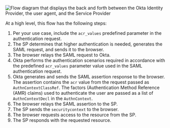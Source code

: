 <div class="three-quarter">

![Flow diagram that displays the back and forth between the Okta Identity Provider, the user agent, and the Service Provider](/img/auth/step-up-authentication-acr-flowSAML.png)

</div>

At a high level, this flow has the following steps:

1. Per your use case, include the `acr_values` predefined parameter in the authentication request.
2. The SP determines that higher authentication is needed, generates the SAML request, and sends it to the browser.
3. The browser relays the SAML request to Okta.
4. Okta performs the authentication scenarios required in accordance with the predefined `acr_values` parameter value used in the SAML authentication request.
5. Okta generates and sends the SAML assertion response to the browser. The assertion contains the `acr` value from the request passed as `AuthnContextClassRef`. The factors (Authentication Method Reference (AMR) claims) used to authenticate the user are passed as a list of `AuthnContextDecl` in the `AuthnContext`.
6. The browser relays the SAML assertion to the SP.
7. The SP sends the `securitycontext` to the browser.
8. The browser requests access to the resource from the SP.
9. The SP responds with the requested resource.

<!-- @startuml Source for image. Generated using http://www.plantuml.com/plantuml/uml/

@startuml
skinparam monochrome true
participant "Browser (User Agent)" as browser
participant "Service Provider" as sp
participant "Okta (Identity Provider)" as okta

autonumber "<b>#."
browser -> sp: Attempts to access a resource within SP, includes `acr_values` predefined parameter
sp -> browser: Determines higher auth needed, generates SAML request, sends to browser for relay
browser -> okta: Relays SAML request to Okta
okta <-> browser: Performs required authn per `acr_values` parameter value
okta -> browser: Generates, sends SAML assertion with `acr` value and factors
browser -> sp: Relays SAML assertion to SP
sp -> browser: Sends `securitycontext`
browser -> sp: Requests access to the resource
sp -> browser: Responds with requested resource
@enduml

-->